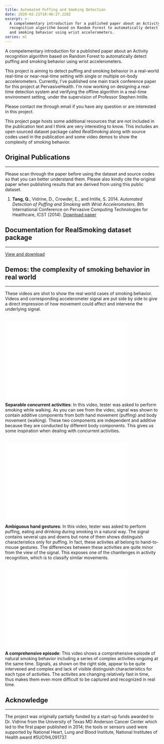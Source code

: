 ```yaml
---
title: Automated Puffing and Smoking Detection
date: 2020-02-21T18:46:27.228Z
excerpt: >-
  A compelementary introduction for a published paper about an Activity
  recognition algorithm based on Random Forest to automatically detect puffing
  and smoking behavior using wrist accelerometers.
series: ml
---
```

A compelementary introduction for a published paper about an Activity recognition algorithm based on Random Forest to automatically detect
puffing and smoking behavior using wrist accelerometers.

This project is aiming to detect puffing and smoking behavior in a real-world real-time or near-real-time setting with single or multiple on-body accelerometers. Currently, I've published one main track conference paper for this project at PervasiveHealth. I'm now working on designing a real-time detection system and verifying the offline algorithm in a real-time environment setting, under the supervision of Professor Stephen Intille.<!--more-->

Please contact me through email if you have any question or are interested in this project.

This project page hosts some additional resources that are not included in the publication text and I think are very interesting to know. This includes an open sourced dataset package called _RealSmoking_ along with source codes used in the publication and some video demos to show the complexity of smoking behavior.

## Original Publications

---

Please scan through the paper before using the dataset and source codes so that you can better understand them. Please also kindly cite the original paper when publishing results that are derived from using this public dataset.

<ol>
  <li>
    <b>Tang, Q.</b>, Vidrine, D., Crowder, E., and Intille, S. 2014.
    <i>Automated Detection of Puffing and Smoking with Wrist Accelerometers</i>.
    8th International Conference on Pervasive Computing Technologies for
    Healthcare, ICST (2014).
    <a
      href="http://eudl.eu/doi/10.4108/icst.pervasivehealth.2014.254978"
      title="download paper"
    >
      Download paper
    </a>
  </li>
</ol>

## Documentation for RealSmoking dataset package

---

[View and download](https://qutang.gitbooks.io/documentation-real-world-puffing-and-smoking-data/content/)

<div className="spacing"></div>

## Demos: the complexity of smoking behavior in real world

---

These videos are shot to show the real world cases of smoking behavior. Videos and corresponding accelerometer signal are put side by side to give a direct impression of how movement could affect and intervene the underlying signal.

<br />
<div className='video-container'>
  <iframe className="center-block" width="400" height="250" src="//www.youtube.com/embed/0vuninozmh0" frameBorder="0" allowFullScreen align="center"></iframe>
</div>

**Separable concurrent activities**: In this video, tester was asked to perform smoking while walking. As you can see from the video, signal was shown to contain additive components from both hand movement (puffing) and body movement (walking). These two components are independent and additive because they are conducted by different body components. This gives us some inspiration when dealing with concurrent activities.

<br />
<div className='video-container'>
  <iframe className="center-block" width="400" height="250" src="//www.youtube.com/embed/9ariksf8jAk" frameBorder="0" allowFullScreen></iframe>
</div>

**Ambiguous hand gestures**: In this video, tester was asked to perform puffing, eating and drinking during smoking in a natural way. The signal contains several ups and downs but none of them shows distinguish characteristics only for puffing. In fact, these activites all belong to hand-to-mouse gestures. The differences between these activities are quite minor from the view of the signal. This exposes one of the chanllenges in activity recognition, which is to classify similar movements.

<br />
<div className='video-container'>
  <iframe className="center-block" width="400" height="250" src="//www.youtube.com/embed/FjhBPKOZ1a0" frameBorder="0" allowFullScreen></iframe>
</div>

**A comprehensive episode**: This video shows a comprehensive episode of natural smoking behavior including a series of complex activities ongoing at the same time. Signals, as shown on the right side, appear to be quite intervened and complex and lack of visible distinguish characteristics for each type of activities. The activites are changing relatively fast in time, thus makes them even more difficult to be captured and recognized in real time.

## Acknowledge

---

The project was originally partially funded by a start-up funds awarded to Dr. Vidrine from the University of Texas MD Anderson Cancer Center which led to the first paper published in 2014; the tools or sensors used were supported by National Heart, Lung and Blood Institute, National Institutes of Health award #5UO1HL091737.

